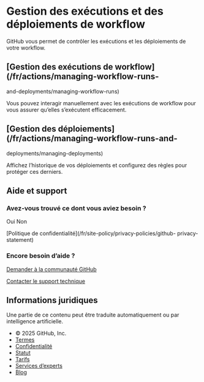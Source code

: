 # Gestion des exécutions et des déploiements de workflow

GitHub vous permet de contrôler les exécutions et les déploiements de votre
workflow.

## [Gestion des exécutions de workflow](/fr/actions/managing-workflow-runs-
and-deployments/managing-workflow-runs)

Vous pouvez interagir manuellement avec les exécutions de workflow pour vous
assurer qu’elles s’exécutent efficacement.

## [Gestion des déploiements](/fr/actions/managing-workflow-runs-and-
deployments/managing-deployments)

Affichez l’historique de vos déploiements et configurez des règles pour
protéger ces derniers.

## Aide et support

### Avez-vous trouvé ce dont vous aviez besoin ?

Oui Non

[Politique de confidentialité](/fr/site-policy/privacy-policies/github-
privacy-statement)

### Encore besoin d’aide ?

[Demander à la communauté
GitHub](https://github.com/orgs/community/discussions)

[Contacter le support technique](https://support.github.com)

## Informations juridiques

Une partie de ce contenu peut être traduite automatiquement ou par
intelligence artificielle.

  * © 2025 GitHub, Inc.
  * [Termes](/fr/site-policy/github-terms/github-terms-of-service)
  * [Confidentialité](/fr/site-policy/privacy-policies/github-privacy-statement)
  * [Statut](https://www.githubstatus.com/)
  * [Tarifs](https://github.com/pricing)
  * [Services d’experts](https://services.github.com)
  * [Blog](https://github.blog)

